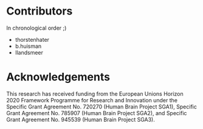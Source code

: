 # Contributors

In chronological order ;)

- thorstenhater
- b.huisman
- llandsmeer

# Acknowledgements

This research has received funding from the European Unions Horizon 2020
Framework Programme for Research and Innovation under the Specific Grant
Agreement No. 720270 (Human Brain Project SGA1), Specific Grant Agreement No.
785907 (Human Brain Project SGA2), and Specific Grant Agreement No. 945539
(Human Brain Project SGA3).
